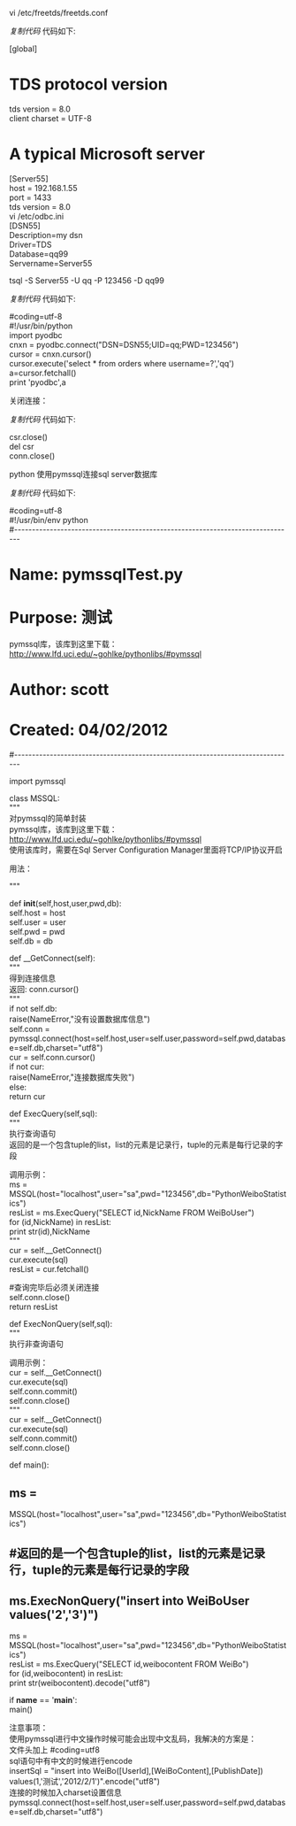 vi /etc/freetds/freetds.conf  

_复制代码_ 代码如下:

  
[global]  
# TDS protocol version  
tds version = 8.0  
client charset = UTF-8  
# A typical Microsoft server  
[Server55]  
host = 192.168.1.55  
port = 1433  
tds version = 8.0  
vi /etc/odbc.ini  
[DSN55]  
Description=my dsn  
Driver=TDS  
Database=qq99  
Servername=Server55  

  
tsql -S Server55 -U qq -P 123456 -D qq99  

_复制代码_ 代码如下:

  
#coding=utf-8  
#!/usr/bin/python  
import pyodbc  
cnxn = pyodbc.connect("DSN=DSN55;UID=qq;PWD=123456")  
cursor = cnxn.cursor()  
cursor.execute('select * from orders where username=?','qq')  
a=cursor.fetchall()  
print 'pyodbc',a  

  
关闭连接：  

_复制代码_ 代码如下:

  
csr.close()  
del csr  
conn.close()  

python 使用pymssql连接sql server数据库  

_复制代码_ 代码如下:

  
#coding=utf-8  
#!/usr/bin/env python  
#-------------------------------------------------------------------------------  
# Name: pymssqlTest.py  
# Purpose: 测试
pymssql库，该库到这里下载：http://www.lfd.uci.edu/~gohlke/pythonlibs/#pymssql  
#  
# Author: scott  
#  
# Created: 04/02/2012  
#-------------------------------------------------------------------------------

import pymssql

  
class MSSQL:  
"""  
对pymssql的简单封装  
pymssql库，该库到这里下载：http://www.lfd.uci.edu/~gohlke/pythonlibs/#pymssql  
使用该库时，需要在Sql Server Configuration Manager里面将TCP/IP协议开启

用法：

"""

def __init__(self,host,user,pwd,db):  
self.host = host  
self.user = user  
self.pwd = pwd  
self.db = db

def __GetConnect(self):  
"""  
得到连接信息  
返回: conn.cursor()  
"""  
if not self.db:  
raise(NameError,"没有设置数据库信息")  
self.conn =
pymssql.connect(host=self.host,user=self.user,password=self.pwd,database=self.db,charset="utf8")  
cur = self.conn.cursor()  
if not cur:  
raise(NameError,"连接数据库失败")  
else:  
return cur

def ExecQuery(self,sql):  
"""  
执行查询语句  
返回的是一个包含tuple的list，list的元素是记录行，tuple的元素是每行记录的字段

调用示例：  
ms = MSSQL(host="localhost",user="sa",pwd="123456",db="PythonWeiboStatistics")  
resList = ms.ExecQuery("SELECT id,NickName FROM WeiBoUser")  
for (id,NickName) in resList:  
print str(id),NickName  
"""  
cur = self.__GetConnect()  
cur.execute(sql)  
resList = cur.fetchall()

#查询完毕后必须关闭连接  
self.conn.close()  
return resList

def ExecNonQuery(self,sql):  
"""  
执行非查询语句

调用示例：  
cur = self.__GetConnect()  
cur.execute(sql)  
self.conn.commit()  
self.conn.close()  
"""  
cur = self.__GetConnect()  
cur.execute(sql)  
self.conn.commit()  
self.conn.close()

def main():  
## ms =
MSSQL(host="localhost",user="sa",pwd="123456",db="PythonWeiboStatistics")  
## #返回的是一个包含tuple的list，list的元素是记录行，tuple的元素是每行记录的字段  
## ms.ExecNonQuery("insert into WeiBoUser values('2','3')")

ms = MSSQL(host="localhost",user="sa",pwd="123456",db="PythonWeiboStatistics")  
resList = ms.ExecQuery("SELECT id,weibocontent FROM WeiBo")  
for (id,weibocontent) in resList:  
print str(weibocontent).decode("utf8")

if __name__ == '__main__':  
main()  

注意事项：  
使用pymssql进行中文操作时候可能会出现中文乱码，我解决的方案是：  
文件头加上 #coding=utf8  
sql语句中有中文的时候进行encode  
insertSql = "insert into WeiBo([UserId],[WeiBoContent],[PublishDate])
values(1,'测试','2012/2/1')".encode("utf8")  
连接的时候加入charset设置信息  
pymssql.connect(host=self.host,user=self.user,password=self.pwd,database=self.db,charset="utf8")

